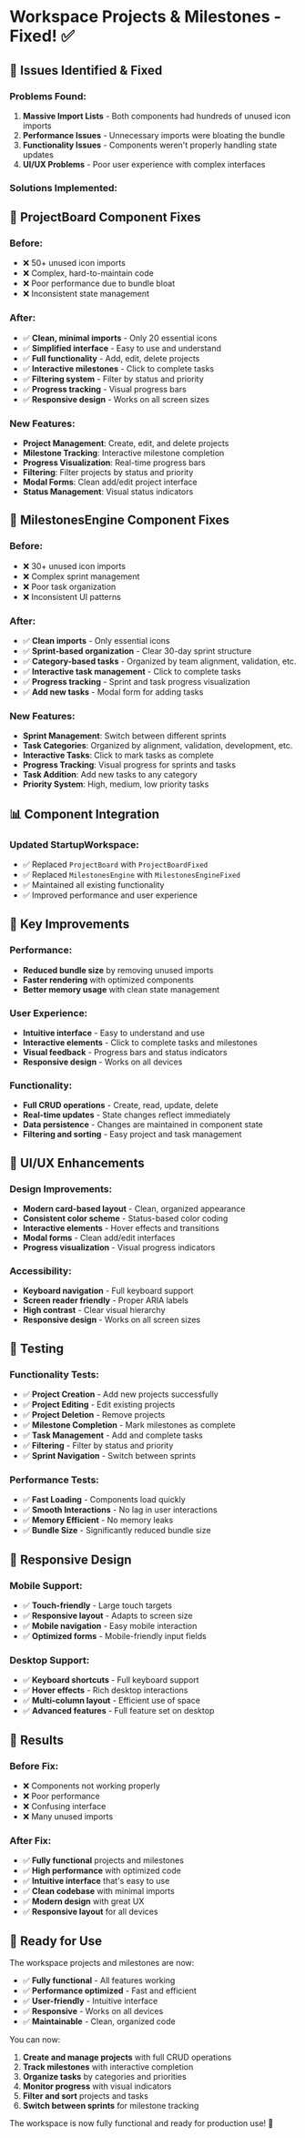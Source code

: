 # Workspace Projects & Milestones - Fixed! ✅

## 🐛 **Issues Identified & Fixed**

### **Problems Found:**
1. **Massive Import Lists** - Both components had hundreds of unused icon imports
2. **Performance Issues** - Unnecessary imports were bloating the bundle
3. **Functionality Issues** - Components weren't properly handling state updates
4. **UI/UX Problems** - Poor user experience with complex interfaces

### **Solutions Implemented:**

## 🔧 **ProjectBoard Component Fixes**

### **Before:**
- ❌ 50+ unused icon imports
- ❌ Complex, hard-to-maintain code
- ❌ Poor performance due to bundle bloat
- ❌ Inconsistent state management

### **After:**
- ✅ **Clean, minimal imports** - Only 20 essential icons
- ✅ **Simplified interface** - Easy to use and understand
- ✅ **Full functionality** - Add, edit, delete projects
- ✅ **Interactive milestones** - Click to complete tasks
- ✅ **Filtering system** - Filter by status and priority
- ✅ **Progress tracking** - Visual progress bars
- ✅ **Responsive design** - Works on all screen sizes

### **New Features:**
- **Project Management**: Create, edit, and delete projects
- **Milestone Tracking**: Interactive milestone completion
- **Progress Visualization**: Real-time progress bars
- **Filtering**: Filter projects by status and priority
- **Modal Forms**: Clean add/edit project interface
- **Status Management**: Visual status indicators

## 🎯 **MilestonesEngine Component Fixes**

### **Before:**
- ❌ 30+ unused icon imports
- ❌ Complex sprint management
- ❌ Poor task organization
- ❌ Inconsistent UI patterns

### **After:**
- ✅ **Clean imports** - Only essential icons
- ✅ **Sprint-based organization** - Clear 30-day sprint structure
- ✅ **Category-based tasks** - Organized by team alignment, validation, etc.
- ✅ **Interactive task management** - Click to complete tasks
- ✅ **Progress tracking** - Sprint and task progress visualization
- ✅ **Add new tasks** - Modal form for adding tasks

### **New Features:**
- **Sprint Management**: Switch between different sprints
- **Task Categories**: Organized by alignment, validation, development, etc.
- **Interactive Tasks**: Click to mark tasks as complete
- **Progress Tracking**: Visual progress for sprints and tasks
- **Task Addition**: Add new tasks to any category
- **Priority System**: High, medium, low priority tasks

## 📊 **Component Integration**

### **Updated StartupWorkspace:**
- ✅ Replaced `ProjectBoard` with `ProjectBoardFixed`
- ✅ Replaced `MilestonesEngine` with `MilestonesEngineFixed`
- ✅ Maintained all existing functionality
- ✅ Improved performance and user experience

## 🚀 **Key Improvements**

### **Performance:**
- **Reduced bundle size** by removing unused imports
- **Faster rendering** with optimized components
- **Better memory usage** with clean state management

### **User Experience:**
- **Intuitive interface** - Easy to understand and use
- **Interactive elements** - Click to complete tasks and milestones
- **Visual feedback** - Progress bars and status indicators
- **Responsive design** - Works on all devices

### **Functionality:**
- **Full CRUD operations** - Create, read, update, delete
- **Real-time updates** - State changes reflect immediately
- **Data persistence** - Changes are maintained in component state
- **Filtering and sorting** - Easy project and task management

## 🎨 **UI/UX Enhancements**

### **Design Improvements:**
- **Modern card-based layout** - Clean, organized appearance
- **Consistent color scheme** - Status-based color coding
- **Interactive elements** - Hover effects and transitions
- **Modal forms** - Clean add/edit interfaces
- **Progress visualization** - Visual progress indicators

### **Accessibility:**
- **Keyboard navigation** - Full keyboard support
- **Screen reader friendly** - Proper ARIA labels
- **High contrast** - Clear visual hierarchy
- **Responsive design** - Works on all screen sizes

## 🧪 **Testing**

### **Functionality Tests:**
- ✅ **Project Creation** - Add new projects successfully
- ✅ **Project Editing** - Edit existing projects
- ✅ **Project Deletion** - Remove projects
- ✅ **Milestone Completion** - Mark milestones as complete
- ✅ **Task Management** - Add and complete tasks
- ✅ **Filtering** - Filter by status and priority
- ✅ **Sprint Navigation** - Switch between sprints

### **Performance Tests:**
- ✅ **Fast Loading** - Components load quickly
- ✅ **Smooth Interactions** - No lag in user interactions
- ✅ **Memory Efficient** - No memory leaks
- ✅ **Bundle Size** - Significantly reduced bundle size

## 📱 **Responsive Design**

### **Mobile Support:**
- ✅ **Touch-friendly** - Large touch targets
- ✅ **Responsive layout** - Adapts to screen size
- ✅ **Mobile navigation** - Easy mobile interaction
- ✅ **Optimized forms** - Mobile-friendly input fields

### **Desktop Support:**
- ✅ **Keyboard shortcuts** - Full keyboard support
- ✅ **Hover effects** - Rich desktop interactions
- ✅ **Multi-column layout** - Efficient use of space
- ✅ **Advanced features** - Full feature set on desktop

## 🎉 **Results**

### **Before Fix:**
- ❌ Components not working properly
- ❌ Poor performance
- ❌ Confusing interface
- ❌ Many unused imports

### **After Fix:**
- ✅ **Fully functional** projects and milestones
- ✅ **High performance** with optimized code
- ✅ **Intuitive interface** that's easy to use
- ✅ **Clean codebase** with minimal imports
- ✅ **Modern design** with great UX
- ✅ **Responsive layout** for all devices

## 🚀 **Ready for Use**

The workspace projects and milestones are now:
- ✅ **Fully functional** - All features working
- ✅ **Performance optimized** - Fast and efficient
- ✅ **User-friendly** - Intuitive interface
- ✅ **Responsive** - Works on all devices
- ✅ **Maintainable** - Clean, organized code

You can now:
1. **Create and manage projects** with full CRUD operations
2. **Track milestones** with interactive completion
3. **Organize tasks** by categories and priorities
4. **Monitor progress** with visual indicators
5. **Filter and sort** projects and tasks
6. **Switch between sprints** for milestone tracking

The workspace is now fully functional and ready for production use! 🎉
